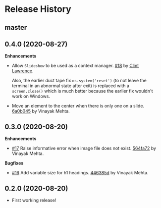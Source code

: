 Release History
===============

master
------

0.4.0 (2020-08-27)
------------------

**Enhancements**

* Allow `Slideshow` to be used as a context manager. [#18](https://github.com/vinayak-mehta/present/pull/18) by [Clint Lawrence](https://github.com/clint-lawrence).

    Also, the earlier duct tape fix `os.system('reset')` (to not leave the terminal in an abnormal state after exit) is replaced with a `screen.close()` which is much better because the earlier fix wouldn't work on Windows.

* Move an element to the center when there is only one on a slide. [6a0b045](https://github.com/vinayak-mehta/present/commit/6a0b045d0837dc05729d45427c6fae66a1d197ad) by Vinayak Mehta.

0.3.0 (2020-08-20)
------------------

**Enhancements**

* [#17](https://github.com/vinayak-mehta/present/issues/17) Raise informative error when image file does not exist. [564fa72](https://github.com/vinayak-mehta/present/commit/564fa727ec66eda93684dfaa25b7f6f5a4033972) by Vinayak Mehta.

**Bugfixes**

* [#16](https://github.com/vinayak-mehta/present/issues/16) Add variable size for h1 headings. [446385d](https://github.com/vinayak-mehta/present/commit/446385d75690bac940e3eeb665b9118f10c8aed4) by Vinayak Mehta.

0.2.0 (2020-08-20)
------------------

* First working release!

